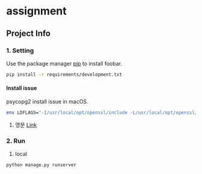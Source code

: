 # assignment
## Project Info
### 1. Setting
Use the package manager [pip](https://pypi.org/project/pip/) to install foobar.
```bash
pip install -r requirements/development.txt
```
#### Install issue
psycopg2 install issue in macOS.
```bash
env LDFLAGS="-I/usr/local/opt/openssl/include -L/usr/local/opt/openssl/lib" pip install psycopg2
```
1. 영문 [Link](https://stackoverflow.com/a/39244687)
### 2. Run
1. local
```bash
python manage.py runserver
```